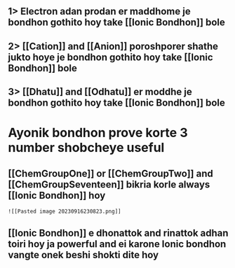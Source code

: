 ## 1> Electron adan prodan er maddhome je bondhon gothito hoy take [[Ionic Bondhon]] bole
## 2> [[Cation]] and [[Anion]] poroshporer shathe jukto hoye je bondhon gothito hoy take [[Ionic Bondhon]] bole
## 3> [[Dhatu]] and [[Odhatu]] er moddhe je bondhon gothito hoy take [[Ionic Bondhon]] bole
# Ayonik bondhon prove korte 3 number shobcheye useful

## [[ChemGroupOne]] or [[ChemGroupTwo]]  and [[ChemGroupSeventeen]] bikria korle always [[Ionic Bondhon]] hoy 
	![[Pasted image 20230916230823.png]]
## [[Ionic Bondhon]] e dhonattok and rinattok adhan toiri hoy ja powerful and ei karone Ionic bondhon vangte onek beshi shokti dite hoy

